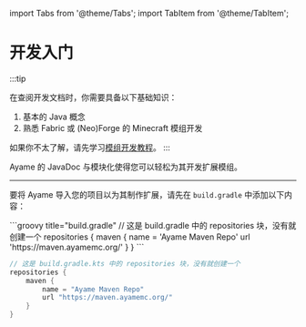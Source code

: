 import Tabs from '@theme/Tabs';
import TabItem from '@theme/TabItem';

# 开发入门
:::tip

在查阅开发文档时，你需要具备以下基础知识：

1. 基本的 Java 概念
2. 熟悉 Fabric 或 (Neo)Forge 的 Minecraft 模组开发

如果你不太了解，请先学习[模组开发教程](https://wiki.mcjty.eu/modding/index.php?title=YouTube-Tutorials)。
:::

Ayame 的 JavaDoc 与模块化使得您可以轻松为其开发扩展模组。

---

要将 Ayame 导入您的项目以为其制作扩展，请先在 `build.gradle` 中添加以下内容：

<Tabs>
<TabItem value="kts" label="Kotlin">
```groovy title="build.gradle"
// 这是 build.gradle 中的 repositories 块，没有就创建一个
repositories {
    maven {
        name = 'Ayame Maven Repo'
        url 'https://maven.ayamemc.org/'
    }
}
```

</TabItem>
<TabItem value="kotlin" label="Kotlin">

```kotlin title="build.gradle.kts"
// 这是 build.gradle.kts 中的 repositories 块，没有就创建一个
repositories {
    maven {
        name = "Ayame Maven Repo"
        url "https://maven.ayamemc.org/"
    }
}
```